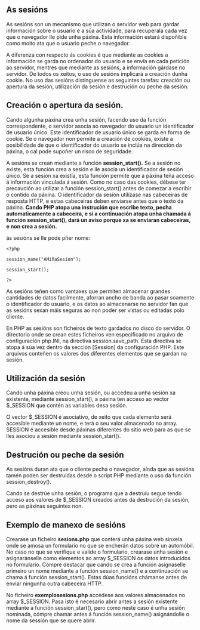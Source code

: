 ﻿

## **As sesións**

As sesións son un mecanismo que utilizan o servidor web para gardar información sobre o usuario e a súa actividade, para recuperala cada vez que o navegador lle pide unha páxina. Esta información estará dispoñible como moito ata que o usuario peche o navegador.

A diferenza con respecto ás cookies é que mediante as cookies a información se garda no ordenador do usuario e se envía en cada petición ao servidor, mentres que mediante as sesións, a información gárdase no servidor. De todos os xeitos, o uso de sesións implicará a creación dunha cookie. No uso das sesións distínguense as seguintes tarefas: creación ou apertura da sesión, utilización da sesión e destrución ou peche da sesión.

## Creación o apertura da sesión.

Cando algunha páxina crea unha sesión, facendo uso da función correspondente, o servidor asocia ao navegador do usuario un identificador de usuario único. Este identificador de usuario único se garda en forma de cookie. Se o navegador non permite a creación de cookies, existe a posibilidade de que o identificador do usuario se inclúa na dirección da páxina, o cal pode supoñer un risco de seguridade.

A sesións se crean mediante a función **session_start().** Se a sesión no existe, esta función crea a sesión e lle asocia un identificador de sesión único. Se a sesión xa existía, esta función permite que a páxina teña acceso á información vinculada á sesión.
Como no caso das cookies, débese ter precaución ao utilizar a función session_start() antes de comezar a escribir o contido da páxina. O identificador da sesión utilízase nas cabeceiras de resposta HTTP, e estas cabeceiras deben enviarse antes que o texto da páxina. **Cando PHP atopa una instrución que escribe texto, pecha automaticamente a cabeceira, e si a continuación atopa unha chamada á función session_start(), dará un aviso porque xa se enviaran cabeceiras, e non crea a sesión.**

ás sesións se lle pode pñer nome:

    <?php
    
    session_name("AMiñaSesion");
    
    session_start();
    
    ?>

As sesións teñen como vantaxes que permiten almacenar grandes cantidades de datos facilmente, aforran ancho de banda ao pasar soamente o identificador do usuario, e os datos ao almacenarse no servidor fan que as sesións sexan máis seguras ao non poder ser vistas ou editadas polo cliente.

En PHP as sesións son ficheiros de texto gardados no disco do servidor. O directorio onde se crean estes ficheiros ven especificado no arquivo de configuración php.INI, na directiva session.save_path. Esta directiva se atopa á súa vez dentro da sección [Session] da configuración PHP. Este arquivos conteñen os valores dos diferentes elementos que se gardan na sesión.

## Utilización da sesión

Cando unha páxina creou unha sesión, ou accedeu a unha sesión xa existente, mediante session_start(), a páxina ten acceso ao vector $_SESSION que contén as variables desa sesión.

O vector $_SESSION é asociativo, de xeito que cada elemento será accesible mediante un nome, e terá o seu valor almacenado no array. SESSION é accesible desde páxinas diferentes do sitio web para as que se lles asociou a sesión mediante session_start().

## Destrución ou peche da sesión

As sesións duran ata que o cliente pecha o navegador, aínda que as sesións tamén poden ser destruídas desde o script PHP mediante o uso da función session_destroy().

Cando se destrúe unha sesión, o programa que a destruíu segue tendo acceso aos valores de $_SESSION creados antes da destrución da sesión, pero as páxinas seguintes non.

## Exemplo de manexo de sesións

Crearase un ficheiro **sesions.php** que conterá unha páxina web sinxela onde se amosa un formulario no que se encherán datos sobre un automóbil. No caso no que se verifique e valide o formulario, crearase unha sesión e asignaránselle como elementos ao array $_SESSION os datos introducidos no formulario. Cómpre destacar que cando se crea a función asígnaselle primeiro un nome mediante a función session_name() e a continuación se chama á función session_start(). Estas dúas funcións chámanse antes de enviar ningunha outra cabeceira HTTP.

No ficheiro **exemplosesions.php** accédese aos valores almacenados no array $_SESSION. Pasa isto é necesario abrir antes a sesión existente mediante a función session_start(), pero como neste caso é unha sesión nominada, cómpre chamar antes á función session_name() asignándolle o nome da sessión que se quere abrir.

